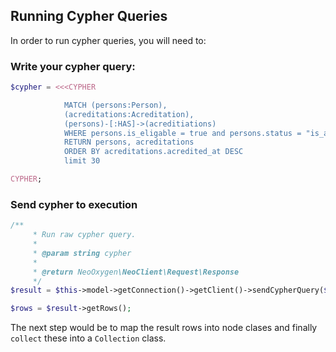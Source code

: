 ## Running Cypher Queries

In order to run cypher queries, you will need to:

### Write your cypher query:

```php
$cypher = <<<CYPHER

            MATCH (persons:Person),
            (acreditations:Acreditation),
            (persons)-[:HAS]->(acreditiations)
            WHERE persons.is_eligable = true and persons.status = "is_active" and acreditations.validity = "is_valid"
            RETURN persons, acreditations
            ORDER BY acreditations.acredited_at DESC
            limit 30

CYPHER;
```

### Send cypher to execution

```php
/**
     * Run raw cypher query.
     *
     * @param string cypher
     *
     * @return NeoOxygen\NeoClient\Request\Response
     */
$result = $this->model->getConnection()->getClient()->sendCypherQuery($cypher);

$rows = $result->getRows();
```

The next step would be to map the result rows into node clases and finally `collect` these into a `Collection` class.
